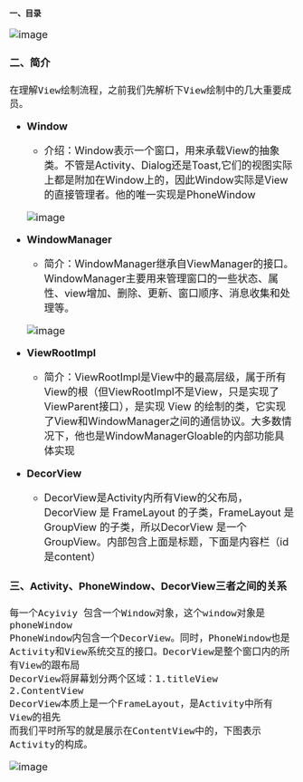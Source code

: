 #### 一、目录
 <font size=4>![image](https://note.youdao.com/yws/api/personal/file/4E336A0A6E1B4A98B333D4B2E65A8318?method=download&shareKey=0f5661d776984452ab11bcf65338bac7)
#### 二、简介
    在理解View绘制流程，之前我们先解析下View绘制中的几大重要成员。
- **Window**
    - 介绍：Window表示一个窗口，用来承载View的抽象类。不管是Activity、Dialog还是Toast,它们的视图实际上都是附加在Window上的，因此Window实际是View的直接管理者。他的唯一实现是PhoneWindow
    
    ![image](https://note.youdao.com/yws/api/personal/file/D20C68C51A6941E5A3E40564047169A6?method=download&shareKey=5b1016e0404da88d173edbddd941bed2)

- **WindowManager**
    - 简介：WindowManager继承自ViewManager的接口。WindowManager主要用来管理窗口的一些状态、属性、view增加、删除、更新、窗口顺序、消息收集和处理等。
    
    ![image](https://note.youdao.com/yws/api/personal/file/CBD71AC5754145D3B426ED1EE8186FC5?method=download&shareKey=344a95c47ac6a5539c000e347eff73a3)
- **ViewRootImpl**
    - 简介：ViewRootImpl是View中的最高层级，属于所有View的根（但ViewRootImpl不是View，只是实现了ViewParent接口），是实现 View 的绘制的类，它实现了View和WindowManager之间的通信协议。大多数情况下，他也是WindowManagerGloable的内部功能具体实现 

- **DecorView**
    - DecorView是Activity内所有View的父布局，DecorView 是 FrameLayout 的子类，FrameLayout 是 GroupView 的子类，所以DecorView 是一个 GroupView。内部包含上面是标题，下面是内容栏（id是content） 

#### 三、Activity、PhoneWindow、DecorView三者之间的关系
    每一个Acyiviy 包含一个Window对象，这个window对象是phoneWindow
    PhoneWindow内包含一个DecorView。同时，PhoneWindow也是Activity和View系统交互的接口。DecorView是整个窗口内的所有View的跟布局
    DecorView将屏幕划分两个区域：1.titleView 2.ContentView
    DecorView本质上是一个FrameLayout，是Activity中所有View的祖先
    而我们平时所写的就是展示在ContentView中的，下图表示Activity的构成。
    

![image](https://note.youdao.com/yws/api/personal/file/9BE92E1EB97642BEADBA017DD2438642?method=download&shareKey=4b462df191c7776a33ed9eaab0139793)

